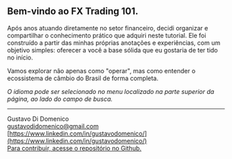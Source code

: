 <style>

h1 {
    display: none !important;
}

.md-nav--secondary {
    display: none !important;
}

</style>

## **Bem-vindo ao FX Trading 101.**

Após anos atuando diretamente no setor financeiro, decidi organizar e compartilhar o conhecimento prático que adquiri neste tutorial. Ele foi construído a partir das minhas próprias anotações e experiências, com um objetivo simples: oferecer a você a base sólida que eu gostaria de ter tido no início.

Vamos explorar não apenas como "operar", mas como entender o ecossistema de câmbio do Brasil de forma completa.

*O idioma pode ser selecionado no menu localizado na parte superior da página, ao lado do campo de busca.*

---

Gustavo Di Domenico  
[gustavodidomenico@gmail.com](mailto:gustavodidomenico@gmail.com)  
[https://www.linkedin.com/in/gustavodomenico/](https://www.linkedin.com/in/gustavodomenico/)  
[Para contribuir, acesse o repositório no Github.](https://github.com/gustavodomenico/gustavodomenico.github.io)
